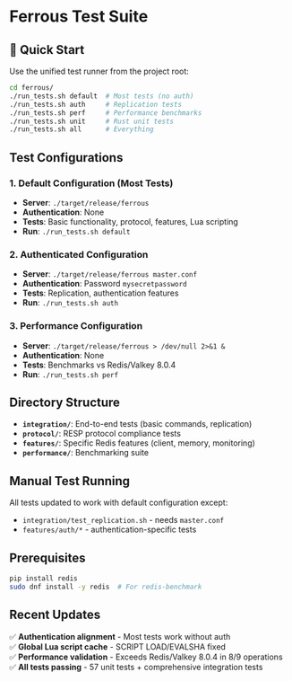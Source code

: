 # Ferrous Test Suite

## 🚀 Quick Start

Use the unified test runner from the project root:

```bash
cd ferrous/
./run_tests.sh default  # Most tests (no auth)
./run_tests.sh auth     # Replication tests  
./run_tests.sh perf     # Performance benchmarks
./run_tests.sh unit     # Rust unit tests
./run_tests.sh all      # Everything
```

## Test Configurations

### 1. Default Configuration (Most Tests)
- **Server**: `./target/release/ferrous`
- **Authentication**: None
- **Tests**: Basic functionality, protocol, features, Lua scripting
- **Run**: `./run_tests.sh default`

### 2. Authenticated Configuration  
- **Server**: `./target/release/ferrous master.conf` 
- **Authentication**: Password `mysecretpassword`
- **Tests**: Replication, authentication features
- **Run**: `./run_tests.sh auth`

### 3. Performance Configuration
- **Server**: `./target/release/ferrous > /dev/null 2>&1 &`
- **Authentication**: None
- **Tests**: Benchmarks vs Redis/Valkey 8.0.4  
- **Run**: `./run_tests.sh perf`

## Directory Structure

- **`integration/`**: End-to-end tests (basic commands, replication)
- **`protocol/`**: RESP protocol compliance tests
- **`features/`**: Specific Redis features (client, memory, monitoring)
- **`performance/`**: Benchmarking suite

## Manual Test Running

All tests updated to work with default configuration except:
- `integration/test_replication.sh` - needs `master.conf`
- `features/auth/*` - authentication-specific tests

## Prerequisites

```bash
pip install redis
sudo dnf install -y redis  # For redis-benchmark
```

## Recent Updates

✅ **Authentication alignment** - Most tests work without auth  
✅ **Global Lua script cache** - SCRIPT LOAD/EVALSHA fixed  
✅ **Performance validation** - Exceeds Redis/Valkey 8.0.4 in 8/9 operations  
✅ **All tests passing** - 57 unit tests + comprehensive integration tests